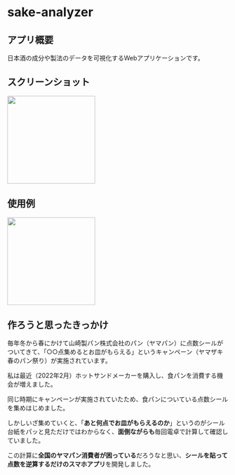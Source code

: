 # sake-analyzer
## アプリ概要
日本酒の成分や製法のデータを可視化するWebアプリケーションです。

## スクリーンショット
<img src="https://user-images.githubusercontent.com/94373729/206599506-cfb8abda-6a31-4f5e-9dab-9d17d5b001cc.png" width="200">

## 使用例
<img src="https://user-images.githubusercontent.com/94373729/168720159-caf42697-7db2-4e44-8f9e-9c422f0ff06f.gif" width="200">

## 作ろうと思ったきっかけ
毎年冬から春にかけて山崎製パン株式会社のパン（ヤマパン）に点数シールがついてきて、「○○点集めるとお皿がもらえる」というキャンペーン（ヤマザキ春のパン祭り）が実施されています。

私は最近（2022年2月）ホットサンドメーカーを購入し、食パンを消費する機会が増えました。

同じ時期にキャンペーンが実施されていたため、食パンについている点数シールを集めはじめました。

しかしいざ集めていくと、「**あと何点でお皿がもらえるのか**」というのがシール台紙をパッと見ただけではわからなく、**面倒ながらも**毎回電卓で計算して確認していました。

この計算に**全国のヤマパン消費者が困っている**だろうなと思い、**シールを貼って点数を逆算するだけのスマホアプリ**を開発しました。
